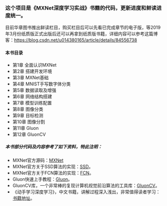 ### 这个项目是《MXNet深度学习实战》书籍的代码，更新进度和鲜读进度统一。

目前华章图书推出鲜读栏目，购买栏目后可以先看已完成章节的电子版，等2019年3月份纸质版正式出版后还可以再拿到纸质版书籍，详细内容可以参考这篇博客：https://blog.csdn.net/u014380165/article/details/84556738

#### 本书目录
* 第1章 全面认识MXNet
* 第2章 搭建开发环境
* 第3章 MXNet基础
* 第4章 MNIST手写数字体分类
* 第5章 数据读取及增强
* 第6章 网络结构搭建
* 第7章 模型训练配置
* 第8章 图像分类
* 第9章 目标检测
* 第10章 图像分割
* 第11章 Gluon
* 第12章 GluonCV

##### 本书部分代码及内容参考了如下资料，特此注明：
* MXNet官方源码：[MXNet](https://github.com/apache/incubator-mxnet)
* MXNet官方关于SSD算法的实现：[SSD](https://github.com/apache/incubator-mxnet/tree/master/example/ssd)。
* MXNet官方关于FCN算法的实现：[FCN](//github.com/apache/incubator-mxnet/tree/master/example/fcn-xs)。
* Gluon快速上手教程：[Gluon](https://beta.mxnet.io/guide/crash-course/index.html)。
* GluonCV库，一个非常棒的复现计算机视觉前沿算法的工具库：[GluonCV](https://gluon-cv.mxnet.io/)。
* 《动手学习深度学习》，中文书籍，讲解过程深入浅出，非常值得读者学习：[书籍地址](https://zh.gluon.ai/)。